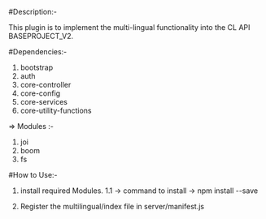 #Description:-

This plugin is to implement the multi-lingual functionality into the CL API BASEPROJECT_V2.

#Dependencies:-
   1. bootstrap
   2. auth
   3. core-controller
   4. core-config
   5. core-services
   6. core-utility-functions

=> Modules :-
   1. joi
   2. boom
   3. fs


#How to Use:-

1. install required Modules.
  1.1 -> command to install
      -> npm install <module-name> --save

2. Register the multilingual/index file in server/manifest.js
